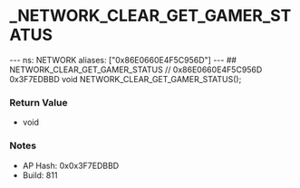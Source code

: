 # _NETWORK_CLEAR_GET_GAMER_STATUS

--- ns: NETWORK aliases: ["0x86E0660E4F5C956D"] --- ## NETWORK_CLEAR_GET_GAMER_STATUS  // 0x86E0660E4F5C956D 0x3F7EDBBD void NETWORK_CLEAR_GET_GAMER_STATUS();

### Return Value
* void

### Notes
* AP Hash: 0x0x3F7EDBBD
* Build: 811


